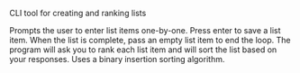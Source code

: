 CLI tool for creating and ranking lists

Prompts the user to enter list items one-by-one. Press enter to save a list item. When the list is complete, pass an empty list item to end the loop. The program will ask you to rank each list item and will sort the list based on your responses. Uses a binary insertion sorting algorithm.

